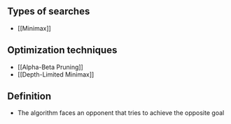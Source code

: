 ## Types of searches

- [[Minimax]]

## Optimization techniques

- [[Alpha-Beta Pruning]]
- [[Depth-Limited Minimax]]

## Definition

- The algorithm faces an opponent that tries to achieve the opposite goal
